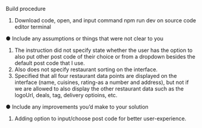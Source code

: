 Build procedure
1. Download code, open, and input command npm run dev on source code editor terminal



● Include any assumptions or things that were not clear to you
1. The instruction did not specify state whether the user has the option to also put other post code of their choice or from a dropdown besides the default post code that I use.
2. Also does not specify restaurant sorting on the interface.
3. Specified that all four restaurant data points are displayed on the interface (name, cuisines, 
rating-as a number and address), but not if we are allowed to also display the other restaurant data such as the logoUrl, deals, tag, delivery optioins, etc.


● Include any improvements youʼd make to your solution
1. Adding option to input/choose post code for better user-experience.
